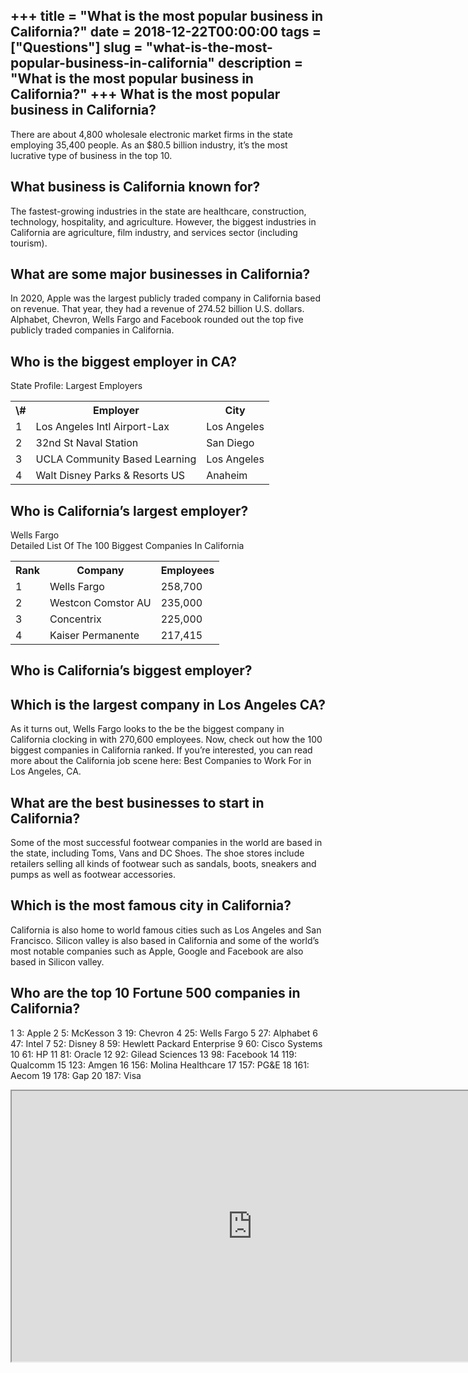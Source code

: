 +++
title = "What is the most popular business in California?"
date = 2018-12-22T00:00:00
tags = ["Questions"]
slug = "what-is-the-most-popular-business-in-california"
description = "What is the most popular business in California?"
+++
What is the most popular business in California?
------------------------------------------------

There are about 4,800 wholesale electronic market firms in the state employing 35,400 people. As an $80.5 billion industry, it’s the most lucrative type of business in the top 10.

What business is California known for?
--------------------------------------

The fastest-growing industries in the state are healthcare, construction, technology, hospitality, and agriculture. However, the biggest industries in California are agriculture, film industry, and services sector (including tourism).

What are some major businesses in California?
---------------------------------------------

In 2020, Apple was the largest publicly traded company in California based on revenue. That year, they had a revenue of 274.52 billion U.S. dollars. Alphabet, Chevron, Wells Fargo and Facebook rounded out the top five publicly traded companies in California.

Who is the biggest employer in CA?
----------------------------------

State Profile: Largest Employers

<table><tr><th>\#</th><th>Employer</th><th>City</th></tr><tr><td>1</td><td>Los Angeles Intl Airport-Lax</td><td>Los Angeles</td></tr><tr><td>2</td><td>32nd St Naval Station</td><td>San Diego</td></tr><tr><td>3</td><td>UCLA Community Based Learning</td><td>Los Angeles</td></tr><tr><td>4</td><td>Walt Disney Parks &amp; Resorts US</td><td>Anaheim</td></tr></table>

Who is California’s largest employer?
-------------------------------------

Wells Fargo  
Detailed List Of The 100 Biggest Companies In California

<table><tr><th>Rank</th><th>Company</th><th>Employees</th></tr><tr><td>1</td><td>Wells Fargo</td><td>258,700</td></tr><tr><td>2</td><td>Westcon Comstor AU</td><td>235,000</td></tr><tr><td>3</td><td>Concentrix</td><td>225,000</td></tr><tr><td>4</td><td>Kaiser Permanente</td><td>217,415</td></tr></table>

Who is California’s biggest employer?
-------------------------------------

Which is the largest company in Los Angeles CA?
-----------------------------------------------

As it turns out, Wells Fargo looks to the be the biggest company in California clocking in with 270,600 employees. Now, check out how the 100 biggest companies in California ranked. If you’re interested, you can read more about the California job scene here: Best Companies to Work For in Los Angeles, CA.

What are the best businesses to start in California?
----------------------------------------------------

Some of the most successful footwear companies in the world are based in the state, including Toms, Vans and DC Shoes. The shoe stores include retailers selling all kinds of footwear such as sandals, boots, sneakers and pumps as well as footwear accessories.

Which is the most famous city in California?
--------------------------------------------

California is also home to world famous cities such as Los Angeles and San Francisco. Silicon valley is also based in California and some of the world’s most notable companies such as Apple, Google and Facebook are also based in Silicon valley.

Who are the top 10 Fortune 500 companies in California?
-------------------------------------------------------

1 3: Apple 2 5: McKesson 3 19: Chevron 4 25: Wells Fargo 5 27: Alphabet 6 47: Intel 7 52: Disney 8 59: Hewlett Packard Enterprise 9 60: Cisco Systems 10 61: HP 11 81: Oracle 12 92: Gilead Sciences 13 98: Facebook 14 119: Qualcomm 15 123: Amgen 16 156: Molina Healthcare 17 157: PG&amp;E 18 161: Aecom 19 178: Gap 20 187: Visa

<iframe allow="accelerometer; autoplay; clipboard-write; encrypted-media; gyroscope; picture-in-picture" allowfullscreen="" class="__youtube_prefs__  epyt-is-override  no-lazyload" data-no-lazy="1" data-origheight="433" data-origwidth="770" data-skipgform_ajax_framebjll="" height="433" id="_ytid_26302" loading="lazy" src="https://www.youtube.com/embed/eEPPMJ0-H04?enablejsapi=1&autoplay=0&cc_load_policy=0&cc_lang_pref=&iv_load_policy=1&loop=0&modestbranding=0&rel=1&fs=1&playsinline=0&autohide=2&theme=dark&color=red&controls=1&" title="YouTube player" width="770"></iframe>